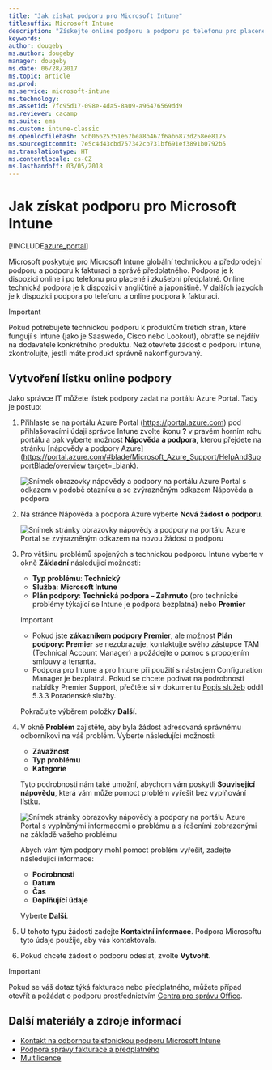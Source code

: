 ```yaml
---
title: "Jak získat podporu pro Microsoft Intune"
titlesuffix: Microsoft Intune
description: "Získejte online podporu a podporu po telefonu pro placené i zkušební předplatné Microsoft Intune."
keywords: 
author: dougeby
ms.author: dougeby
manager: dougeby
ms.date: 06/28/2017
ms.topic: article
ms.prod: 
ms.service: microsoft-intune
ms.technology: 
ms.assetid: 7fc95d17-098e-4da5-8a09-a96476569dd9
ms.reviewer: cacamp
ms.suite: ems
ms.custom: intune-classic
ms.openlocfilehash: 5cb06625351e67bea8b467f6ab6873d258ee8175
ms.sourcegitcommit: 7e5c4d43cbd757342cb731bf691ef3891b0792b5
ms.translationtype: HT
ms.contentlocale: cs-CZ
ms.lasthandoff: 03/05/2018
---
```

# <a name="how-to-get-support-for-microsoft-intune"></a>Jak získat podporu pro Microsoft Intune

[!INCLUDE[azure_portal](./includes/note-for-both-portals.md)]

Microsoft poskytuje pro Microsoft Intune globální technickou a předprodejní podporu a podporu k fakturaci a správě předplatného. Podpora je k dispozici online i po telefonu pro placené i zkušební předplatné. Online technická podpora je k dispozici v angličtině a japonštině. V dalších jazycích je k dispozici podpora po telefonu a online podpora k fakturaci.

>[!IMPORTANT]
> Pokud potřebujete technickou podporu k produktům třetích stran, které fungují s Intune (jako je Saaswedo, Cisco nebo Lookout), obraťte se nejdřív na dodavatele konkrétního produktu. Než otevřete žádost o podporu Intune, zkontrolujte, jestli máte produkt správně nakonfigurovaný.

## <a name="create-an-online-support-ticket"></a>Vytvoření lístku online podpory

Jako správce IT můžete lístek podpory zadat na portálu Azure Portal. Tady je postup:

1. Přihlaste se na portálu Azure Portal (https://portal.azure.com) pod přihlašovacími údaji správce Intune zvolte ikonu **?** v pravém horním rohu portálu a pak vyberte možnost **Nápověda a podpora**, kterou přejdete na stránku [nápovědy a podpory Azure](https://portal.azure.com/#blade/Microsoft_Azure_Support/HelpAndSupportBlade/overview target=_blank).

    ![Snímek obrazovky nápovědy a podpory na portálu Azure Portal s odkazem v podobě otazníku a se zvýrazněným odkazem Nápověda a podpora](./media/azure-get-support.png)

2. Na stránce Nápověda a podpora Azure vyberte **Nová žádost o podporu**.

    ![Snímek stránky obrazovky nápovědy a podpory na portálu Azure Portal se zvýrazněným odkazem na novou žádost o podporu](./media/azure-support-ticket-link.png)

3. Pro většinu problémů spojených s technickou podporou Intune vyberte v okně **Základní** následující možnosti:
    - **Typ problému**: **Technický**
    - **Služba**: **Microsoft Intune**
    - **Plán podpory**: **Technická podpora – Zahrnuto** (pro technické problémy týkající se Intune je podpora bezplatná) nebo **Premier**
    
    >[!IMPORTANT]
    >- Pokud jste **zákazníkem podpory Premier**, ale možnost **Plán podpory: Premier** se nezobrazuje, kontaktujte svého zástupce TAM (Technical Account Manager) a požádejte o pomoc s propojením smlouvy a tenanta.
    >- Podpora pro Intune a pro Intune při použití s nástrojem Configuration Manager je bezplatná. Pokud se chcete podívat na podrobnosti nabídky Premier Support, přečtěte si v dokumentu [Popis služeb](https://enterprise.microsoft.com/en-us/services/services-list/) oddíl 5.3.3 Poradenské služby.

    Pokračujte výběrem položky **Další**.

4. V okně **Problém** zajistěte, aby byla žádost adresovaná správnému odborníkovi na váš problém. Vyberte následující možnosti:

    - **Závažnost**
    - **Typ problému**
    - **Kategorie**

    Tyto podrobnosti nám také umožní, abychom vám poskytli **Související nápovědu**, která vám může pomoct problém vyřešit bez vyplňování lístku.

    ![Snímek stránky obrazovky nápovědy a podpory na portálu Azure Portal s vyplněnými informacemi o problému a s řešeními zobrazenými na základě vašeho problému](./media/support-need-solutions.png)

    Abych vám tým podpory mohl pomoct problém vyřešit, zadejte následující informace:
    
    - **Podrobnosti**
    - **Datum**
    - **Čas**
    - **Doplňující údaje**

    Vyberte **Další**.

5. U tohoto typu žádosti zadejte **Kontaktní informace**. Podpora Microsoftu tyto údaje použije, aby vás kontaktovala.
6. Pokud chcete žádost o podporu odeslat, zvolte **Vytvořit**.

>[!IMPORTANT]
>Pokud se váš dotaz týká fakturace nebo předplatného, můžete případ otevřít a požádat o podporu prostřednictvím [Centra pro správu Office](https://portal.office.com/Support/SupportEntry.aspx).

## <a name="additional-resources"></a>Další materiály a zdroje informací
- [Kontakt na odbornou telefonickou podporu Microsoft Intune](phone-support-contact.md)
- [Podpora správy fakturace a předplatného](https://support.office.com/article/Contact-Office-365-for-business-support-Admin-Help-32a17ca7-6fa0-4870-8a8d-e25ba4ccfd4b)
- [Multilicence](http://go.microsoft.com/fwlink/p/?LinkID=282015)
